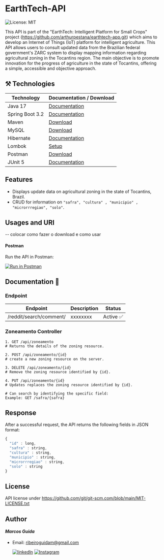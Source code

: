 # EarthTech-API
![License: MIT](https://img.shields.io/github/license/mainvest/vue-simple-icons)

This API is part of the "EarthTech: Intelligent Platform for Small Crops" project (https://github.com/arthurpestana/earthtech-app.git) which aims to develop an Internet of Things (IoT) platform for intelligent agriculture. This API allows users to consult updated data from the Brazilian federal government's ZARC system to display mapping information regarding agricultural zoning in the Tocantins region. The main objective is to promote innovation for the progress of agriculture in the state of Tocantins, offering a simple, accessible and objective approach.

## ⚒️ Technologies

| Technology | Documentation / Download |
|------------|------------------------------|
| Java 17 | [Documentation](https://docs.oracle.com/en/java/javase/17/) |
| Spring Boot 3.2| [Documentation](https://docs.spring.io/spring-boot/installing.html) |
| Maven | [Download](https://maven.apache.org/download.cgi) |
| MySQL | [Download](https://dev.mysql.com/downloads/installer/) |
| Hibernate | [Documentation](https://hibernate.org/orm/documentation/getting-started/) |
| Lombok | [Setup](https://projectlombok.org/setup/) |
| Postman | [Download](https://www.postman.com/downloads/) |
| JUnit 5 | [Documentation](https://junit.org/junit5/) |


## Features
- Displays update data on agricultural zoning in the state of Tocantins, Brazil.
- CRUD for information on  ``"safra", "cultura" , "municipio" , "microrrregiao", "solo"``.


## Usages and URI

-- colocar como fazer o download  e como usar

#### Postman
Run the API in Postman: 

[![Run in Postman](https://run-beta.pstmn.io/button.svg)](https://app.getpostman.com/run-collection/11144369-e27366d6-7699-46f4-b58e-2b2b2e637be5-Szf6Z9B3)


## Documentation 📄

### Endpoint
| Endpoint | Description | Status | 
| ------ | ------ | ------- |
| /reddit/search/comment/ | xxxxxxxx | Active ✅ |

  <h3>Zoneamento Controller</h3>
  
    1. GET /api/zoneamento
    # Returns the details of the zoning resource.
    
    2. POST /api/zoneamento/{id}
    # create a new zoning resource on the server.

    3. DELETE /api/zoneamento/{id}
    # Remove the zoning resource identified by {id}.

    4. PUT /api/zoneamento/{id}
    # Updates replaces the zoning resource identified by {id}.

    # Can search by identifying the specific field: 
    Example: GET /safra/{safra}
    
## Response
After a successful request, the API returns the following fields in JSON format:

```js
{
  "id" : long,
  "safra" : string,
  "cultura" : string,
  "municipio" : string,
  "microrrregiao" : string,
  "solo" : string
}
```

## License

API license under https://github.com/git/git-scm.com/blob/main/MIT-LICENSE.txt

## Author

#### *Marcos Guida*
- Email: ribeiroguidam@gmail.com
  
    [![linkedln](https://img.shields.io/badge/LinkedIn-0077B5?style=for-the-badge&logo=linkedin&logoColor=white)](https://www.linkedin.com/in/marcos-ribeiro-guida?utm_source=share&utm_campaign=share_via&utm_content=profile&utm_medium=ios_app)
[![Instagram](https://img.shields.io/badge/Instagram-E4405F?style=for-the-badge&logo=instagram&logoColor=white)](https://www.instagram.com/marcosguidda?igsh=MWhvaDViZ3Jid2IyNw%3D%3D&utm_source=qr)



